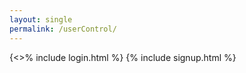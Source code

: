 ```yaml
---
layout: single
permalink: /userControl/
---
```


{<>% include login.html %}
{% include signup.html %}

<style>
    .userAuth {
        border-radius:10px;
        padding:15px;
        border: #f7f7f7 solid 5px;
    }
</style>